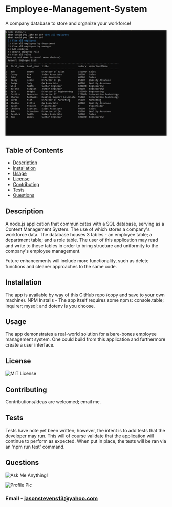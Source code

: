 # Employee-Management-System
A company database to store and organize your workforce! 

![screenshot](https://github.com/jasonstevens13/employee-management-system/blob/master/assets/pic1.JPG)


## Table of Contents
  * [Description](#description)
  * [Installation](#installation)
  * [Usage](#usage)
  * [License](#licesnse)
  * [Contributing](#contributing)
  * [Tests](#tests)
  * [Questions](#questions)
  
  
## Description
  A node.js application that communicates with a SQL database, serving as a Content Management System. The use of which stores a company's workforce data. The database houses 3 tables - an employee table; a department table; and a role table. The user of this application may read and write to these tables in order to bring structure and uniformity to the company's employee management. 

  Future enhancements will include more functionality, such as delete functions and cleaner approaches to the same code.
  
## Installation
  The app is available by way of this GitHub repo (copy and save to your own machine). NPM Installs - The app itself requires some npms: console.table; inquirer; mysql; and dotenv is you choose. 
  
## Usage
  The app demonstrates a real-world solution for a bare-bones employee management system. One could build from this application and furthermore create a user interface.

## License 
  ![MIT License](https://img.shields.io/badge/License-MIT-green)
  
## Contributing
  Contributions/ideas are welcomed; email me.
  
## Tests 
  Tests have note yet been written; however, the intent is to add tests that the developer may run. This will of course validate that the application will continue to perform as expected. When put in place, the tests will be ran via an 'npm run test' command.
  
## Questions
  ![Ask Me Anything!](https://img.shields.io/badge/Ask%20me-anything-1abc9c.svg)
  
  ![Profile Pic](https://avatars.githubusercontent.com/jasonstevens13)
  
### Email - jasonstevens13@yahoo.com
  
  
